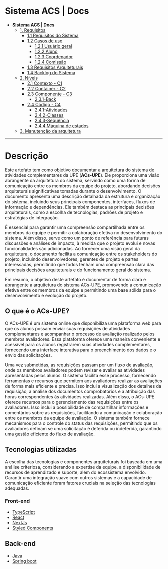# Sistema ACS | Docs

* [**Sistema ACS | Docs**](README.md)
  * [1. Requisitos](1.%20Requisitos/README.md)
    * [1.1 Requisitos do Sistema](1.%20Requisitos/1.1%20Requisitos%20do%20Sistema/README.md)
    * [1.2 Casos de uso](1.%20Requisitos/1.2%20Casos%20de%20uso/README.md)
      * [1.2.1 Usuário geral](1.%20Requisitos/1.2%20Casos%20de%20uso/1.2.1%20Usu%C3%A1rio%20geral/README.md)
      * [1.2.2 Aluno](1.%20Requisitos/1.2%20Casos%20de%20uso/1.2.2%20Aluno/README.md)
      * [1.2.3 Coordenador](1.%20Requisitos/1.2%20Casos%20de%20uso/1.2.3%20Coordenador/README.md)
      * [1.2.4 Comissão](1.%20Requisitos/1.2%20Casos%20de%20uso/1.2.4%20Comiss%C3%A3o/README.md)
    * [1.3 Requisitos Arquiteturais](1.%20Requisitos/1.3%20Requisitos%20Arquiteturais/README.md)
    * [1.4 Backlog do Sistema](1.%20Requisitos/1.4%20Backlog%20do%20Sistema/README.md)
  * [2. Níveis](2.%20N%C3%ADveis/README.md)
    * [2.1 Contexto - C1](2.%20N%C3%ADveis/2.1%20Contexto%20-%20C1/README.md)
    * [2.2 Container - C2](2.%20N%C3%ADveis/2.2%20Container%20-%20C2/README.md)
    * [2.3 Componente - C3](2.%20N%C3%ADveis/2.3%20Componente%20-%20C3/README.md)
      * [2.3.1-Back](2.%20N%C3%ADveis/2.3%20Componente%20-%20C3/2.3.1-Back/README.md)
    * [2.4 Código - C4](2.%20N%C3%ADveis/2.4%20C%C3%B3digo%20-%20C4/README.md)
      * [2.4.1-Atividades](2.%20N%C3%ADveis/2.4%20C%C3%B3digo%20-%20C4/2.4.1-Atividades/README.md)
      * [2.4.2-Classes](2.%20N%C3%ADveis/2.4%20C%C3%B3digo%20-%20C4/2.4.2-Classes/README.md)
      * [2.4.3-Sequência](2.%20N%C3%ADveis/2.4%20C%C3%B3digo%20-%20C4/2.4.3-Sequ%C3%AAncia/README.md)
      * [2.4.4 Máquina de estados](2.%20N%C3%ADveis/2.4%20C%C3%B3digo%20-%20C4/2.4.4%20M%C3%A1quina%20de%20estados/README.md)
  * [3. Manutenção da arquitetura](3.%20Manuten%C3%A7%C3%A3o%20da%20arquitetura/README.md)

---

# Descrição

Este artefato tem como objetivo documentar a arquitetura do sistema de atividades complementares da UPE (**ACs-UPE**). Ele proporciona uma visão abrangente da arquitetura do sistema, servindo como uma forma de comunicação entre os membros da equipe do projeto, abordando decisões arquiteturais significativas tomadas durante o desenvolvimento. O documento apresenta uma descrição detalhada da estrutura e organização do sistema, incluindo seus principais componentes, interfaces, fluxos de informação e dependências. Ele também destaca as principais decisões arquiteturais, como a escolha de tecnologias, padrões de projeto e estratégias de integração.

É essencial para garantir uma compreensão compartilhada entre os membros da equipe e permitir a colaboração efetiva no desenvolvimento do sistema. Além disso, serve como um ponto de referência para futuras discussões e análises de impacto, à medida que o projeto evolui e novas funcionalidades são adicionadas. Ao fornecer uma visão geral da arquitetura, o documento facilita a comunicação entre os stakeholders do projeto, incluindo desenvolvedores, gerentes de projeto e partes interessadas, permitindo que todos tenham uma compreensão clara das principais decisões arquiteturais e do funcionamento geral do sistema.

Em resumo, o objetivo deste artefato é documentar de forma clara e abrangente a arquitetura do sistema ACs-UPE, promovendo a comunicação efetiva entre os membros da equipe e permitindo uma base sólida para o desenvolvimento e evolução do projeto.

## O que é o ACs-UPE?

O ACs-UPE é um sistema online que disponibiliza uma plataforma web para que os alunos possam enviar suas requisições de atividades complementares e acompanhar o processo de avaliação realizado pelos membros avaliadores. Essa plataforma oferece uma maneira conveniente e acessível para os alunos registrarem suas atividades complementares, fornecendo uma interface interativa para o preenchimento dos dados e o envio das solicitações.

Uma vez submetidas, as requisições passam por um fluxo de avaliação, onde os membros avaliadores podem revisar e avaliar as atividades apresentadas pelos alunos. O sistema facilita esse processo, fornecendo ferramentas e recursos que permitem aos avaliadores realizar as avaliações de forma mais eficiente e precisa. Isso inclui a visualização dos detalhes da requisição, a análise dos documentos comprobatórios e a atribuição das horas correspondentes às atividades realizadas. Além disso, o ACs-UPE oferece recursos para o gerenciamento das requisições entre os avaliadores. Isso inclui a possibilidade de compartilhar informações e comentários sobre as requisições, facilitando a comunicação e colaboração entre os membros da equipe de avaliação. O sistema também fornece mecanismos para o controle do status das requisições, permitindo que os avaliadores definam se uma solicitação é deferida ou indeferida, garantindo uma gestão eficiente do fluxo de avaliação.

## Tecnologias utilizadas

A escolha das tecnologias e componentes arquiteturais foi baseada em uma análise criteriosa, considerando a expertise da equipe, a disponibilidade de recursos de aprendizado e suporte, além do ecossistema envolvido. Garantir uma integração suave com outros sistemas e a capacidade de comunicação eficiente foram fatores cruciais na seleção das tecnologias adequadas.

### Front-end

* [TypeScript](https://www.typescriptlang.org/docs/)
* [React](https://react.dev/reference/react)
* [NextJs](https://nextjs.org/)
* [Styled Components](https://styled-components.com/)

## Back-end

* [Java](https://dev.java/)
* [Spring boot](https://spring.io/)
